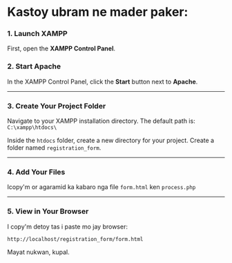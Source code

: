 # Kastoy ubram ne mader paker:

### 1. Launch XAMPP

First, open the **XAMPP Control Panel**.



### 2. Start Apache

In the XAMPP Control Panel, click the **Start** button next to **Apache**.

---

### 3. Create Your Project Folder

Navigate to your XAMPP installation directory. The default path is:
`C:\xampp\htdocs\`

Inside the `htdocs` folder, create a new directory for your project. Create a folder named `registration_form`.



---

### 4. Add Your Files

Icopy'm or agaramid ka kabaro nga file `form.html` ken `process.php`

---

### 5. View in Your Browser

I copy'm detoy tas i paste mo jay browser:

`http://localhost/registration_form/form.html`

Mayat nukwan, kupal.
